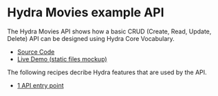 # Hydra Movies example API

The Hydra Movies API shows how a basic CRUD (Create, Read, Update, Delete) API can be designed using Hydra Core Vocabulary.

  * [Source Code](https://github.com/HydraCG/api-examples/tree/master/movies)
  * [Live Demo (static files mockup)](https://hydra-movies.herokuapp.com/)

The following recipes decribe Hydra features that are used by the API.

  * [1 API entry point](1.entry-point.md)
